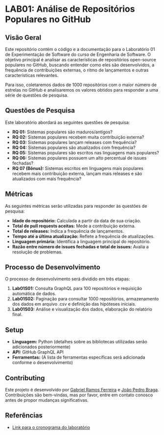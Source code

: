 # LAB01: Análise de Repositórios Populares no GitHub

## Visão Geral

Este repositório contém o código e a documentação para o Laboratório 01 de Experimentação de Software do curso de Engenharia de Software. O objetivo principal é analisar as características de repositórios open-source populares no GitHub, buscando entender como eles são desenvolvidos, a frequência de contribuições externas, o ritmo de lançamentos e outras características relevantes.

Para isso, coletaremos dados de 1000 repositórios com o maior número de estrelas no GitHub e analisaremos os valores obtidos para responder a uma série de questões de pesquisa.

## Questões de Pesquisa

Este laboratório abordará as seguintes questões de pesquisa:

*   **RQ 01:** Sistemas populares são maduros/antigos?
*   **RQ 02:** Sistemas populares recebem muita contribuição externa?
*   **RQ 03:** Sistemas populares lançam releases com frequência?
*   **RQ 04:** Sistemas populares são atualizados com frequência?
*   **RQ 05:** Sistemas populares são escritos nas linguagens mais populares?
*   **RQ 06:** Sistemas populares possuem um alto percentual de issues fechadas?
*   **RQ 07 (Bônus):** Sistemas escritos em linguagens mais populares recebem mais contribuição externa, lançam mais releases e são atualizados com mais frequência?

## Métricas

As seguintes métricas serão utilizadas para responder às questões de pesquisa:

*   **Idade do repositório:** Calculada a partir da data de sua criação.
*   **Total de pull requests aceitas:** Mede a contribuição externa.
*   **Total de releases:** Indica a frequência de lançamentos.
*   **Tempo até a última atualização:** Reflete a frequência de atualizações.
*   **Linguagem primária:** Identifica a linguagem principal do repositório.
*   **Razão entre número de issues fechadas e total de issues:** Avalia a resolução de problemas.

## Processo de Desenvolvimento

O processo de desenvolvimento será dividido em três etapas:

1.  **Lab01S01:** Consulta GraphQL para 100 repositórios e requisição automática de dados.
2.  **Lab01S02:** Paginação para consultar 1000 repositórios, armazenamento dos dados em arquivo .csv e definição das hipóteses iniciais.
3.  **Lab01S03:** Análise e visualização dos dados, elaboração do relatório final.

## Setup

*   **Linguagem:** Python (detalhes sobre as bibliotecas utilizadas serão adicionados posteriormente)
*   **API:** GitHub GraphQL API
*   **Ferramentas:**  (A lista de ferramentas específicas será adicionada conforme o desenvolvimento)

## Contributing

Este projeto é desenvolvido por [Gabriel Ramos Ferreira](https://github.com/gramos22) e [João Pedro Braga](https://github.com/joaopedro-braga).  Contribuições são bem-vindas, mas por favor, entre em contato conosco antes de propor mudanças significativas.

## Referências

*   [Link para o cronograma do laboratório](https://github.com/joaopauloaramuni/laboratorio-de-experimentacao-de-software/tree/main/CRONOGRAMA)
